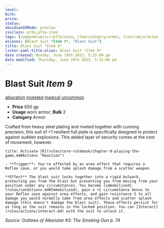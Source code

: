 ```yaml
---
level:
bulk:
price:
status:
obsidianUIMode: preview
cssclass: pf2e,pf2e-item
tags: [compendium/src/pf2e/ooa3, item/category/armor, trait/abjuration, trait/invested, trait/magical, trait/uncommon]
aliases: [Blast Suit *Item 9*, "Blast Suit"]
title: Blast Suit *Item 9*
linter-yaml-title-alias: Blast Suit *Item 9*
date created: Monday, June 19th 2023, 5:15:09 pm
date modified: Thursday, June 29th 2023, 5:31:06 pm
---
```


# Blast Suit *Item 9*

[abjuration](rules/traits/abjuration.md) [invested](rules/traits/invested.md) [magical](rules/traits/magical.md) [uncommon](rules/traits/uncommon.md)  

- **Price** 650 gp
- **Usage** worn armor; **Bulk** 2
- **Category** Armor

Crafted from heavy steel plating and riveted together with cunning precision, this suit of +1 resilient full plate is specifically designed to protect against sudden explosions. This added layer of security comes at the cost of movement, however.

```ad-embed-ability
title: Activate [R](rules/core-rulebook/chapter-9-playing-the-game.md#Actions "Reaction")

- **Trigger**: You're affected by an area effect that requires a Reflex save, or you would take splash damage from a scatter weapon

**Effect** The blast suit locks together into a rigid bulwark, protecting you from the blast but preventing you from moving from your position under any circumstances. You become [immobilized](rules/conditions.md#Immobilized), gain a +2 circumstance bonus to your Reflex save against area effects, and gain resistance 5 to all damage you would normally take from area effects and scatter splash damage (this doesn't damage the blast suit). These effects persist for as long as the suit remains in the locked position. You can [Interact](rules/actions/interact.md) with the suit to unlock it.
```

*Source: Outlaws of Alkenstar #3: The Smoking Gun p. 74*
